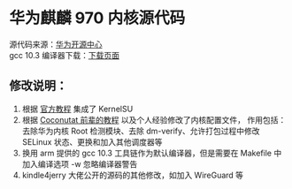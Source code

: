 # 华为麒麟 970 内核源代码
源代码来源：[华为开源中心](https://consumer.huawei.com/en/opensource/)  
gcc 10.3 编译器下载：[下载页面](https://developer.arm.com/tools-and-software/open-source-software/developer-tools/gnu-toolchain/gnu-rm/downloads/10-3-2021-10)
## 修改说明：
1. 根据 [官方教程](https://kernelsu.org/zh_CN/guide/how-to-integrate-for-non-gki.html "参见手动修改内核源码部分") 集成了 KernelSU
2. 根据 [Coconutat 前辈的教程](https://github.com/Coconutat/HuaweiP10-GSI-And-Modify-Or-Support-KernelSU-Tutorial/wiki/7.KernelSU%E9%80%82%E9%85%8DEMUI9%E6%88%969.1.0%E7%B3%BB%E7%BB%9F%E7%9A%84%E5%86%85%E6%A0%B8) 以及个人经验修改了内核配置文件，
作用包括：去除华为内核 Root 检测模块、去除 dm-verify、允许打包过程中修改 SELinux 状态、更换和加入其他调度器等
3. 换用 arm 提供的 gcc 10.3 工具链作为默认编译器，但是需要在 Makefile 中加入编译选项 -w 忽略编译器警告
4. kindle4jerry 大佬公开的源码的其他修改，如加入 WireGuard 等

